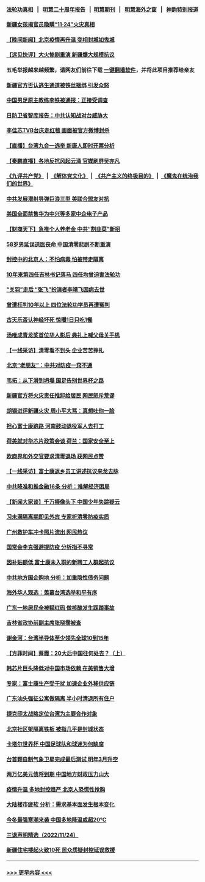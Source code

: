 #### [法轮功真相](https://github.com/gfw-breaker/truth/blob/master/README.md?t=0) &nbsp;&nbsp;|&nbsp;&nbsp; [明慧二十周年报告](https://github.com/gfw-breaker/mh-reports/blob/master/README.md?t=0) &nbsp;&nbsp;|&nbsp;&nbsp;[明慧期刊](https://github.com/gfw-breaker/mh-qikan) &nbsp;&nbsp;|&nbsp;&nbsp; [明慧海外之窗](https://github.com/gfw-breaker/mh-news/blob/master/README.md?t=0) &nbsp;&nbsp;|&nbsp;&nbsp; [神韵特别报道](https://github.com/gfw-breaker/mh-news/blob/master/shenyun.md?t=0)
#### [新疆女孩揭官员隐瞒“11·24”火灾真相](../pages/nsc413/n13873509.md?t=11261850) 
#### [【晚间新闻】北京疫情再升温 变相封城如鬼城](../pages/nsc413/n13873490.md?t=11261850) 
#### [【远见快评】大火惨剧重演 新疆爆大规模抗议](../pages/nsc413/n13873301.md?t=11261850) 
#### 五毛举报越来越频繁，请网友们前往下载 [一键翻墙软件](https://github.com/gfw-breaker/ssr-accounts)，并将此项目推荐给亲友
#### [新疆官方否认逃生通道被铁丝捆绑 引发众怒](../pages/nsc413/n13873325.md?t=11261850) 
#### [中国男足原主教练李铁被通报：正接受调查](../pages/nsc413/n13873381.md?t=11261850) 
#### [日防卫省智库报告：中共认知战对台威胁大](../pages/nsc413/n13873353.md?t=11261850) 
#### [李佳芯TVB台庆走红毯 画面被官方微博封杀](../pages/nsc413/n13873268.md?t=11261850) 
#### [【直播】台湾九合一选举 新唐人即时开票分析](../pages/nsc413/n13873331.md?t=11261850) 
#### [【秦鹏直播】各地反抗风起云涌 官媒刷屏吴亦凡](../pages/nsc413/n13873296.md?t=11261850) 
#### [《九评共产党》](https://github.com/begood0513/9ping.md/blob/master/README.md) &nbsp;|&nbsp; [《解体党文化》](../../../../jtdwh.md/blob/master/README.md)  &nbsp;|&nbsp; [《共产主义的终极目的》](../../../../gczydzjmd.md/blob/master/README.md) &nbsp;|&nbsp; [《魔鬼在统治我们的世界》](../../../../mgztzwmdsj.md/blob/master/README.md) 
#### [中共发展潜射导弹巨浪三型 美联合盟友对抗](../pages/nsc413/n13873291.md?t=11261850) 
#### [美国全面禁售华为中兴等多家中企电子产品](../pages/nsc413/n13873193.md?t=11261850) 
#### [【财商天下】急推个人养老金 中共“割韭菜”新招](../pages/nsc413/n13873231.md?t=11261850) 
#### [58岁男延误送医丧命 中国清零悲剧不断重演](../pages/nsc413/n13873232.md?t=11261850) 
#### [封控中的北京人：不怕病毒 怕被带走隔离](../pages/nsc413/n13873267.md?t=11261850) 
#### [10年来第四任吉林书记落马 四任均曾迫害法轮功](../pages/nsc413/n13873266.md?t=11261850) 
#### [“关羽”走后 “张飞”扮演者李靖飞因病去世](../pages/nsc413/n13873228.md?t=11261850) 
#### [曾遭枉判10年以上 四位法轮功学员再遭冤判](../pages/nsc413/n13872398.md?t=11261850) 
#### [古天乐否认神经坏死 惊曝1日只吃1餐](../pages/nsc413/n13873209.md?t=11261850) 
#### [汤唯成青龙奖首位华人影后 典礼上喊父母关手机](../pages/nsc413/n13873192.md?t=11261850) 
#### [【一线采访】清零看不到头 企业苦苦挣扎](../pages/nsc413/n13872920.md?t=11261850) 
#### [北京“老朋友”：中共对防疫一窍不通](../pages/nsc413/n13873215.md?t=11261850) 
#### [韦拓：从下滑到坍塌 国足告别世界杯之路](../pages/nsc413/n13873218.md?t=11261850) 
#### [新疆官方将火灾责任推卸给居民 网民怒斥荒谬](../pages/nsc413/n13873214.md?t=11261850) 
#### [胡锡进评新疆火灾 周小平大骂：真想吐你一脸](../pages/nsc413/n13873170.md?t=11261850) 
#### [担心富士康跑路 河南鼓动退役军人去打工](../pages/nsc413/n13872907.md?t=11261850) 
#### [荷美就对华芯片政策会谈 荷兰：国家安全至上](../pages/nsc413/n13873080.md?t=11261850) 
#### [欧商界和外交官要求清零退场 获网民点赞](../pages/nsc413/n13873147.md?t=11261850) 
#### [【一线采访】富士康返乡员工讲述抗议来龙去脉](../pages/nsc413/n13872845.md?t=11261850) 
#### [中共降准和推金融16条 分析：难解经济困局](../pages/nsc413/n13872995.md?t=11261850) 
#### [【新闻大家谈】千万摄像头下 中国少年失踪疑云](../pages/nsc413/n13872595.md?t=11261850) 
#### [习未满隔离期即见外宾 专家析清零防疫实质](../pages/nsc413/n13872981.md?t=11261850) 
#### [广州救护车冲卡照片流出 网民热议](../pages/nsc413/n13872945.md?t=11261850) 
#### [国常会李克强避提防疫 分析指不寻常](../pages/nsc413/n13872881.md?t=11261850) 
#### [因补贴额低 富士康未入职的新聘工人群起抗议](../pages/nsc413/n13872874.md?t=11261850) 
#### [中共地方国企购地 分析：加重隐性债务问题](../pages/nsc413/n13872885.md?t=11261850) 
#### [海外华人观选：羡慕台湾选举和平有序](../pages/nsc413/n13872901.md?t=11261850) 
#### [广东一地居民全被赋红码 做核酸发生踩踏事故](../pages/nsc413/n13872851.md?t=11261850) 
#### [吉林省政协前副主席张晓霈被查](../pages/nsc413/n13872859.md?t=11261850) 
#### [谢金河：台湾半导体至少领先全球10到15年](../pages/nsc413/n13872837.md?t=11261850) 
#### [【方菲时间】蔡霞：20大后中国往何处去？（上）](../pages/nsc413/n13872567.md?t=11261850) 
#### [韩芯片巨头降低对中国市场依赖 在美销售大增](../pages/nsc413/n13872792.md?t=11261850) 
#### [专家：富士康生产受干扰 加速企业外移供应链](../pages/nsc413/n13872805.md?t=11261850) 
#### [广东汕头强征公寓做隔离 半小时清退所有住户](../pages/nsc413/n13872788.md?t=11261850) 
#### [捷克印太战略定位台湾为主要合作对象](../pages/nsc413/n13872748.md?t=11261850) 
#### [北京社区架隔离铁板 被指几乎是封城状态](../pages/nsc413/n13872758.md?t=11261850) 
#### [卡塔尔世界杯 中国足球队和球迷为何缺席](../pages/nsc413/n13872447.md?t=11261850) 
#### [台首颗自制气象卫星完成最后测试 明年3月升空](../pages/nsc413/n13872698.md?t=11261850) 
#### [两万亿美元债将到期 中国地方财政压力山大](../pages/nsc413/n13872726.md?t=11261850) 
#### [疫情升温 多地封控趋严 北京人恐慌性抢购](../pages/nsc413/n13872610.md?t=11261850) 
#### [大陆楼市疲软 分析：需求基本面发生根本变化](../pages/nsc413/n13872585.md?t=11261850) 
#### [今冬最强寒潮来袭 中国多地降温或超20℃](../pages/nsc413/n13872654.md?t=11261850) 
#### [三退声明精选（2022/11/24）](../pages/nsc413/n13872681.md?t=11261850) 
#### [新疆住宅楼起火致10死 民众质疑封控延误救援](../pages/nsc413/n13872566.md?t=11261850) 

----
#### [ >>> 更早内容 <<< ](../indexes/nsc413-earlier.md)
